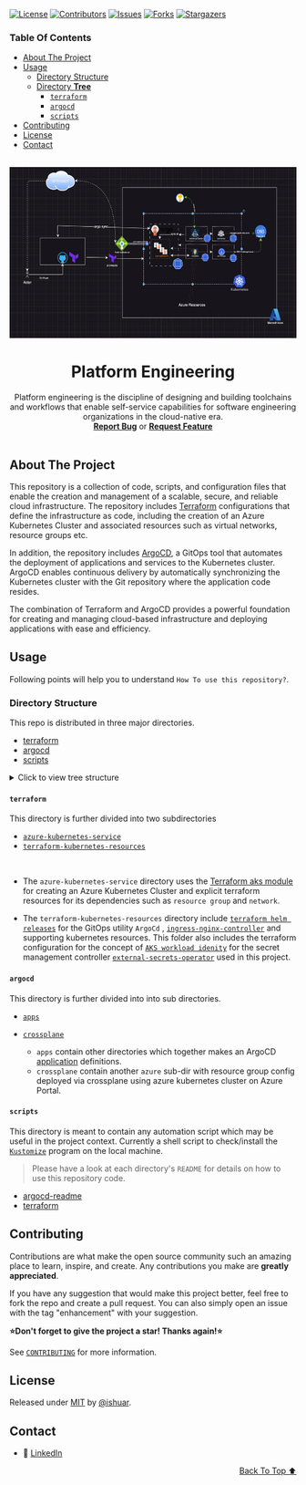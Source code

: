<!-- PROJECT SHIELDS -->
<!--
*** declarations on the bottom of this document
-->
[![License][license-shield]][license-url] [![Contributors][contributors-shield]][contributors-url] [![Issues][issues-shield]][issues-url] [![Forks][forks-shield]][forks-url] [![Stargazers][stars-shield]][stars-url]

### Table Of Contents
- [About The Project](#about-the-project)
- [Usage](#usage)
  - [Directory Structure](#directory-structure)
  - [Directory **Tree**](#directory-tree)
    - [`terraform`](#terraform)
    - [`argocd`](#argocd)
    - [`scripts`](#scripts)
- [Contributing](#contributing)
- [License](#license)
- [Contact](#contact)



<div id="top"></div>

<!-- PROJECT LOGO -->
<br />
<div align="center">

   <a href="https://github.com/ishuar/platform-engineering">
    <img src="https://github.com/ishuar/platform-engineering/blob/main/.vscode/extras/platform-engineering.png" alt="Logo" width="800" height="300">
  </a>

  <h1 align="center"><strong>Platform Engineering</strong></h1>
  <p align="center">
    Platform engineering is the discipline of designing and building toolchains and workflows that enable self-service capabilities for software engineering organizations in the cloud-native era.
    <br/>
    <a href="https://github.com/ishuar/platform-engineering/issues"><strong>Report Bug</a></strong> or <a href="https://github.com/ishuar/platform-engineering/issues"><strong>Request Feature</a></strong>
    <br/>
    <br/>
  </p>
</div>

<!-- ABOUT THE PROJECT -->
## About The Project

This repository is a collection of code, scripts, and configuration files that enable the creation and management of a scalable, secure, and reliable cloud infrastructure. The repository includes [Terraform](https://developer.hashicorp.com/terraform/intro) configurations that define the infrastructure as code, including the creation of an Azure Kubernetes Cluster and associated resources such as virtual networks, resource groups etc.

In addition, the repository includes [ArgoCD](https://argo-cd.readthedocs.io/en/stable/), a GitOps tool that automates the deployment of applications and services to the Kubernetes cluster. ArgoCD enables continuous delivery by automatically synchronizing the Kubernetes cluster with the Git repository where the application code resides.

The combination of Terraform and ArgoCD provides a powerful foundation for creating and managing cloud-based infrastructure and deploying applications with ease and efficiency.

<!-- USAGE -->
## Usage

Following points will help you to understand `How To use this repository?`.

### Directory Structure

This repo is distributed in three major directories.

- [terraform](https://github.com/ishuar/platform-engineering/tree/main/terraform)
- [argocd](https://github.com/ishuar/platform-engineering/tree/main/argocd)
- [scripts](https://github.com/ishuar/platform-engineering/tree/main/scripts)

<details>
  <summary>Click to view tree structure</summary>

### Directory **Tree**
```bash
.
├── argocd
│   ├── apps
│   │   ├── azure-infrastructure-crossplane
│   │   ├── cert-manager
│   │   ├── crossplane
│   │   ├── external-dns
│   │   └── external-secrets-operator
│   └── crossplane
│       └── azure
├── scripts
└── terraform
    ├── azure-kubernetes-service
    ├── github
    └── terraform-kubernetes-resources
        └── helm-values
```
</details>


#### `terraform`

This directory is further divided into two subdirectories

- [`azure-kubernetes-service`](https://github.com/ishuar/platform-engineering/tree/main/terraform/azure-kubernetes-service)
- [`terraform-kubernetes-resources`](https://github.com/ishuar/platform-engineering/tree/main/terraform/terraform-kubernetes-resources)
</br>

  - The `azure-kubernetes-service` directory uses the [Terraform aks module](https://github.com/ishuar/terraform-azure-aks) for creating an Azure Kubernetes Cluster and explicit terraform resources for its dependencies such as `resource group` and `network`.

  - The `terraform-kubernetes-resources` directory include [`terraform helm releases`](https://registry.terraform.io/providers/hashicorp/helm/latest/docs/resources/release) for the GitOps utility `ArgoCd` , [`ingress-nginx-controller`](https://github.com/kubernetes/ingress-nginx/) and supporting kubernetes resources. This folder also includes the terraform configuration for the concept of [`AKS workload idenity`](https://learn.microsoft.com/en-us/azure/aks/workload-identity-overview) for the secret management controller [`external-secrets-operator`](https://external-secrets.io/v0.8.1/) used in this project.

#### `argocd`

This directory is further divided into into sub directories.

- [`apps`](https://github.com/ishuar/platform-engineering/tree/main/argocd/apps)
- [`crossplane`](https://github.com/ishuar/platform-engineering/tree/main/argocd/crossplane)


  - `apps` contain other directories which together makes an ArgoCD [application](https://argo-cd.readthedocs.io/en/stable/operator-manual/declarative-setup/#applications) definitions.
  - `crossplane` contain another `azure` sub-dir with resource group config deployed via crossplane using azure kubernetes cluster on Azure Portal.

#### `scripts`

This directory is meant to contain any automation script which may be useful in the project context. Currently a shell script to check/install the [`Kustomize`](https://kubectl.docs.kubernetes.io/guides/introduction/kustomize/) program on the local machine.



> Please have a look at each directory's `README` for details on how to use this repository code.

- [argocd-readme](https://github.com/ishuar/platform-engineering/blob/main/argocd/README.md)
- [terraform](https://github.com/ishuar/platform-engineering/blob/main/terraform/README.md)

<!-- CONTRIBUTING -->
## Contributing

Contributions are what make the open source community such an amazing place to learn, inspire, and create. Any contributions you make are **greatly appreciated**.

If you have any suggestion that would make this project better, feel free to  fork the repo and create a pull request. You can also simply open an issue with the tag "enhancement" with your suggestion.

**⭐️Don't forget to give the project a star! Thanks again!⭐️**

See [`CONTRIBUTING`](/CONTRIBUTING.md) for more information.

<!-- LICENSE -->
## License

Released under [MIT](/LICENSE) by [@ishuar](https://github.com/ishuar).

<!-- CONTACT -->
## Contact

- 👯 [LinkedIn](https://www.linkedin.com/in/ishuar/)

<p align="right"><a href="#top">Back To Top ⬆️</a></p>


<!-- MARKDOWN LINKS & IMAGES -->
<!-- https://www.markdownguide.org/basic-syntax/#reference-style-links -->

[contributors-url]: https://github.com/ishuar/platform-engineering/graphs/contributors
[contributors-shield]: https://img.shields.io/github/contributors/ishuar/platform-engineering?style=for-the-badge

[forks-url]: https://github.com/ishuar/platform-engineering/network/members
[forks-shield]: https://img.shields.io/github/forks/ishuar/platform-engineering?style=for-the-badge

[stars-url]: https://github.com/ishuar/platform-engineering/stargazers
[stars-shield]: https://img.shields.io/github/stars/ishuar/platform-engineering?style=for-the-badge

[issues-url]: https://github.com/ishuar/platform-engineering/issues
[issues-shield]: https://img.shields.io/github/issues/ishuar/platform-engineering?style=for-the-badge

[license-url]: https://github.com/ishuar/platform-engineering/blob/main/LICENSE
[license-shield]: https://img.shields.io/github/license/ishuar/platform-engineering?style=for-the-badge